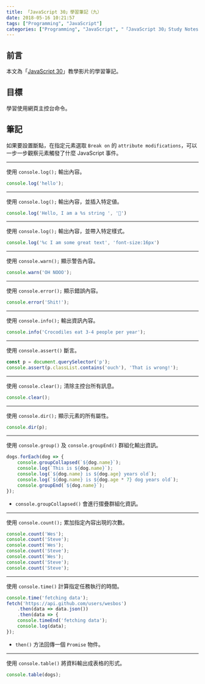 ```yaml
---
title: 「JavaScript 30」學習筆記（九）
date: 2018-05-16 10:21:57
tags: ["Programming", "JavaScript"]
categories: ["Programming", "JavaScript", "「JavaScript 30」Study Notes"]
---
```


## 前言

本文為「[JavaScript 30](https://javascript30.com/)」教學影片的學習筆記。

## 目標

學習使用網頁主控台命令。

## 筆記

如果要設置斷點，在指定元素選取 `Break on` 的 `attribute modifications`，可以一步一步觀察元素觸發了什麼 JavaScript 事件。

---

使用 `console.log();` 輸出內容。

```js
console.log('hello');
```

---

使用 `console.log();` 輸出內容，並插入特定値。

```js
console.log('Hello, I am a %s string ', '💩')
```

---

使用 `console.log();` 輸出內容，並帶入特定樣式。

```js
console.log('%c I am some great text', 'font-size:16px')
```

---

使用 `console.warn();` 顯示警告內容。

```js
console.warn('OH NOOO');
```

---

使用 `console.error();` 顯示錯誤內容。

```js
console.error('Shit!');
```

---

使用 `console.info();` 輸出資訊內容。

```js
console.info('Crocodiles eat 3-4 people per year');
```

---

使用 `console.assert()` 斷言。

```js
const p = document.querySelector('p');
console.assert(p.classList.contains('ouch'), 'That is wrong!');
```

---

使用 `console.clear();` 清除主控台所有訊息。

```js
console.clear();
```

---

使用 `console.dir();` 顯示元素的所有屬性。

```js
console.dir(p);
```

---

使用 `console.group()` 及 `console.groupEnd()` 群組化輸出資訊。

```js
dogs.forEach(dog => {
    console.groupCollapsed(`${dog.name}`);
    console.log(`This is ${dog.name}`);
    console.log(`${dog.name} is ${dog.age} years old`);
    console.log(`${dog.name} is ${dog.age * 7} dog years old`);
    console.groupEnd(`${dog.name}`);
});
```

- `console.groupCollapsed()` 會進行摺疊群組化資訊。

---

使用 `console.count();` 累加指定內容出現的次數。

```js
console.count('Wes');
console.count('Steve');
console.count('Wes');
console.count('Steve');
console.count('Wes');
console.count('Steve');
console.count('Steve');
```

---

使用 `console.time()` 計算指定任務執行的時間。

```js
console.time('fetching data');
fetch('https://api.github.com/users/wesbos')
    .then(data => data.json())
    .then(data => {
    console.timeEnd('fetching data');
    console.log(data);
});
```

- `then()` 方法回傳一個 `Promise` 物件。

---

使用 `console.table()` 將資料輸出成表格的形式。

```js
console.table(dogs);
```
